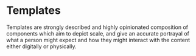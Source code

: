 # Templates

Templates are strongly described and highly opinionated composition of
components which aim to depict scale, and give an accurate portrayal of
what a person might expect and how they might interact with the content
either digitally or physically.

